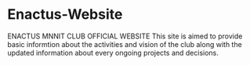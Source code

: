# Enactus-Website
ENACTUS MNNIT CLUB OFFICIAL WEBSITE
This site is aimed to provide basic informtion about the activities and vision of the club along with the updated information about every ongoing projects and decisions.
